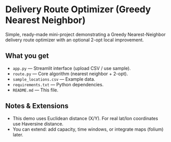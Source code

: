# Delivery Route Optimizer (Greedy Nearest Neighbor)

Simple, ready-made mini-project demonstrating a Greedy Nearest-Neighbor delivery route optimizer with an optional 2-opt local improvement.

## What you get
- `app.py` — Streamlit interface (upload CSV / use sample).
- `route.py` — Core algorithm (nearest neighbor + 2-opt).
- `sample_locations.csv` — Example data.
- `requirements.txt` — Python dependencies.
- `README.md` — This file.



## Notes & Extensions
- This demo uses Euclidean distance (X/Y). For real lat/lon coordinates use Haversine distance.
- You can extend: add capacity, time windows, or integrate maps (folium) later.
